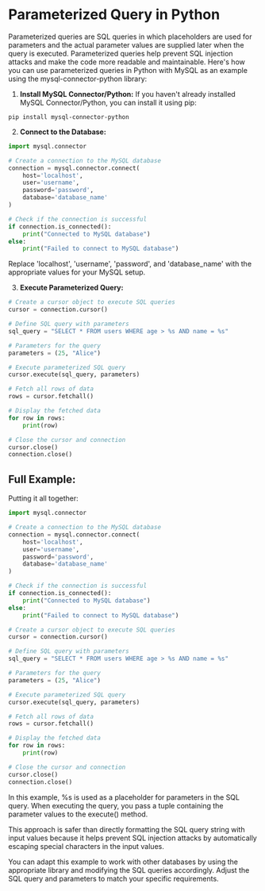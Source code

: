 # Parameterized Query in Python

Parameterized queries are SQL queries in which placeholders are used for parameters and the actual parameter values are supplied later when the query is executed. Parameterized queries help prevent SQL injection attacks and make the code more readable and maintainable. Here's how you can use parameterized queries in Python with MySQL as an example using the mysql-connector-python library:

1. **Install MySQL Connector/Python:**
If you haven't already installed MySQL Connector/Python, you can install it using pip:

```
pip install mysql-connector-python
```

2. **Connect to the Database:**

```python
import mysql.connector

# Create a connection to the MySQL database
connection = mysql.connector.connect(
    host='localhost',
    user='username',
    password='password',
    database='database_name'
)

# Check if the connection is successful
if connection.is_connected():
    print("Connected to MySQL database")
else:
    print("Failed to connect to MySQL database")
```

Replace 'localhost', 'username', 'password', and 'database_name' with the appropriate values for your MySQL setup.

3. **Execute Parameterized Query:**

```python
# Create a cursor object to execute SQL queries
cursor = connection.cursor()

# Define SQL query with parameters
sql_query = "SELECT * FROM users WHERE age > %s AND name = %s"

# Parameters for the query
parameters = (25, "Alice")

# Execute parameterized SQL query
cursor.execute(sql_query, parameters)

# Fetch all rows of data
rows = cursor.fetchall()

# Display the fetched data
for row in rows:
    print(row)

# Close the cursor and connection
cursor.close()
connection.close()
```

## Full Example:
Putting it all together:

```python
import mysql.connector

# Create a connection to the MySQL database
connection = mysql.connector.connect(
    host='localhost',
    user='username',
    password='password',
    database='database_name'
)

# Check if the connection is successful
if connection.is_connected():
    print("Connected to MySQL database")
else:
    print("Failed to connect to MySQL database")

# Create a cursor object to execute SQL queries
cursor = connection.cursor()

# Define SQL query with parameters
sql_query = "SELECT * FROM users WHERE age > %s AND name = %s"

# Parameters for the query
parameters = (25, "Alice")

# Execute parameterized SQL query
cursor.execute(sql_query, parameters)

# Fetch all rows of data
rows = cursor.fetchall()

# Display the fetched data
for row in rows:
    print(row)

# Close the cursor and connection
cursor.close()
connection.close()
```

In this example, %s is used as a placeholder for parameters in the SQL query. When executing the query, you pass a tuple containing the parameter values to the execute() method.

This approach is safer than directly formatting the SQL query string with input values because it helps prevent SQL injection attacks by automatically escaping special characters in the input values.

You can adapt this example to work with other databases by using the appropriate library and modifying the SQL queries accordingly. Adjust the SQL query and parameters to match your specific requirements.






